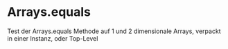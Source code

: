 Arrays.equals
=============

Test der Arrays.equals Methode auf 1 und 2 dimensionale Arrays, verpackt in einer Instanz, oder Top-Level